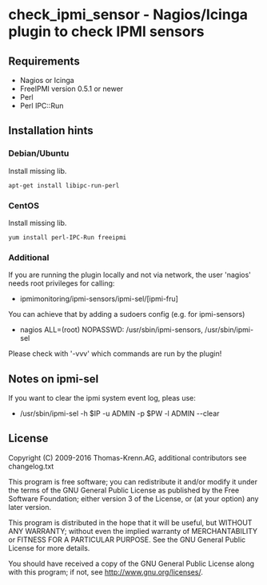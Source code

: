 # check_ipmi_sensor - Nagios/Icinga plugin to check IPMI sensors

## Requirements
* Nagios or Icinga
* FreeIPMI version 0.5.1 or newer
* Perl
* Perl IPC::Run

## Installation hints

### Debian/Ubuntu
Install missing lib.

	apt-get install libipc-run-perl

### CentOS
Install missing lib.

	yum install perl-IPC-Run freeipmi

### Additional
If you are running the plugin locally and not via network, the user 'nagios'
needs root privileges for calling:
* ipmimonitoring/ipmi-sensors/ipmi-sel/[ipmi-fru]

You can achieve that by adding a sudoers config (e.g. for ipmi-sensors)
* nagios ALL=(root) NOPASSWD: /usr/sbin/ipmi-sensors, /usr/sbin/ipmi-sel

Please check with '-vvv' which commands are run by the plugin!

## Notes on ipmi-sel
If you want to clear the ipmi system event log, pleas use:
* /usr/sbin/ipmi-sel -h $IP -u ADMIN -p $PW -l ADMIN --clear

## License
Copyright (C) 2009-2016 Thomas-Krenn.AG,
additional contributors see changelog.txt

This program is free software; you can redistribute it and/or modify it under
the terms of the GNU General Public License as published by the Free Software
Foundation; either version 3 of the License, or (at your option) any later
version.
 
This program is distributed in the hope that it will be useful, but WITHOUT
ANY WARRANTY; without even the implied warranty of MERCHANTABILITY or FITNESS
FOR A PARTICULAR PURPOSE. See the GNU General Public License for more
details.
 
You should have received a copy of the GNU General Public License along with
this program; if not, see <http://www.gnu.org/licenses/>.

